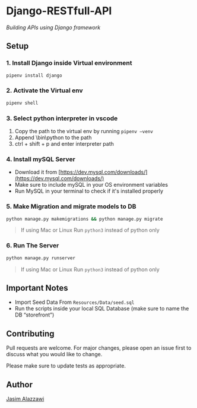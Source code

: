 # Django-RESTfull-API

_Building APIs using Django framework_

## Setup

### 1. Install Django inside Virtual environment

```bash
pipenv install django
```

### 2. Activate the Virtual env

```bash
pipenv shell
```

### 3. Select python interpreter in vscode
1. Copy the path to the virtual env by running `pipenv —venv`
2. Append \bin\python to the path
3. ctrl + shift + p and enter interpreter path

### 4. Install mySQL Server

- Download it from [https://dev.mysql.com/downloads/](https://dev.mysql.com/downloads/) 
- Make sure to include mySQL in your OS environment variables 
- Run MySQL in your terminal to check if it's installed properly


### 5. Make Migration and migrate models to DB
```bash
python manage.py makemigrations && python manage.py migrate
```
>If using Mac or Linux Run `python3` instead of python only

### 6. Run The Server
```bash
python manage.py runserver
```
>If using Mac or Linux Run `python3` instead of python only

## Important Notes

- Import Seed Data From `Resources/Data/seed.sql`
- Run the scripts inside your local SQL Database (make sure to name the DB “storefront”)

## Contributing
Pull requests are welcome. For major changes, please open an issue first to discuss what you would like to change.

Please make sure to update tests as appropriate.

## Author
[Jasim Alazzawi](https://www.linkedin.com/in/jazazzawi/)
